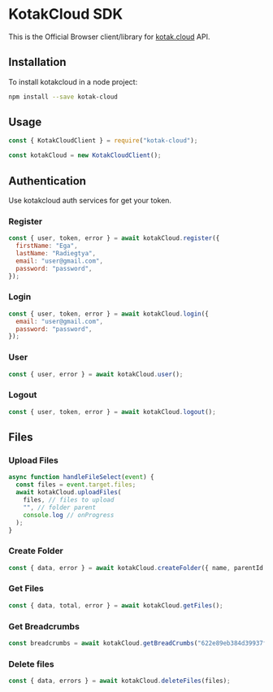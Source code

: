 # KotakCloud SDK

This is the Official Browser client/library for [kotak.cloud](https://kotak.cloud) API.

## Installation

To install kotakcloud in a node project:

```bash
npm install --save kotak-cloud
```

## Usage

```js
const { KotakCloudClient } = require("kotak-cloud");

const kotakCloud = new KotakCloudClient();
```

## Authentication

Use kotakcloud auth services for get your token.

### Register

```js
const { user, token, error } = await kotakCloud.register({
  firstName: "Ega",
  lastName: "Radiegtya",
  email: "user@gmail.com",
  password: "password",
});
```

### Login

```js
const { user, token, error } = await kotakCloud.login({
  email: "user@gmail.com",
  password: "password",
});
```

### User

```js
const { user, error } = await kotakCloud.user();
```

### Logout

```js
const { user, token, error } = await kotakCloud.logout();
```

## Files

### Upload Files

```js
async function handleFileSelect(event) {
  const files = event.target.files;
  await kotakCloud.uploadFiles(
    files, // files to upload
    "", // folder parent
    console.log // onProgress
  );
}
```

### Create Folder

```js
const { data, error } = await kotakCloud.createFolder({ name, parentId });
```

### Get Files

```js
const { data, total, error } = await kotakCloud.getFiles();
```

### Get Breadcrumbs

```js
const breadcrumbs = await kotakCloud.getBreadCrumbs("622e89eb384d39937fd79777");
```

### Delete files

```js
const { data, errors } = await kotakCloud.deleteFiles(files);
```

